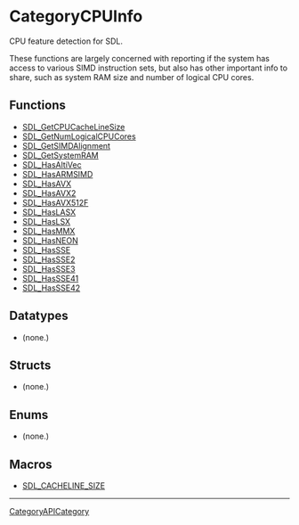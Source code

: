 # CategoryCPUInfo

CPU feature detection for SDL.

These functions are largely concerned with reporting if the system has
access to various SIMD instruction sets, but also has other important info
to share, such as system RAM size and number of logical CPU cores.

<!-- END CATEGORY DOCUMENTATION -->

## Functions

<!-- DO NOT HAND-EDIT CATEGORY LISTS, THEY ARE AUTOGENERATED AND WILL BE OVERWRITTEN, BASED ON TAGS IN INDIVIDUAL PAGE FOOTERS. EDIT THOSE INSTEAD. -->
<!-- BEGIN CATEGORY LIST: CategoryCPUInfo, CategoryAPIFunction -->
- [SDL_GetCPUCacheLineSize](SDL_GetCPUCacheLineSize)
- [SDL_GetNumLogicalCPUCores](SDL_GetNumLogicalCPUCores)
- [SDL_GetSIMDAlignment](SDL_GetSIMDAlignment)
- [SDL_GetSystemRAM](SDL_GetSystemRAM)
- [SDL_HasAltiVec](SDL_HasAltiVec)
- [SDL_HasARMSIMD](SDL_HasARMSIMD)
- [SDL_HasAVX](SDL_HasAVX)
- [SDL_HasAVX2](SDL_HasAVX2)
- [SDL_HasAVX512F](SDL_HasAVX512F)
- [SDL_HasLASX](SDL_HasLASX)
- [SDL_HasLSX](SDL_HasLSX)
- [SDL_HasMMX](SDL_HasMMX)
- [SDL_HasNEON](SDL_HasNEON)
- [SDL_HasSSE](SDL_HasSSE)
- [SDL_HasSSE2](SDL_HasSSE2)
- [SDL_HasSSE3](SDL_HasSSE3)
- [SDL_HasSSE41](SDL_HasSSE41)
- [SDL_HasSSE42](SDL_HasSSE42)
<!-- END CATEGORY LIST -->

## Datatypes

<!-- DO NOT HAND-EDIT CATEGORY LISTS, THEY ARE AUTOGENERATED AND WILL BE OVERWRITTEN, BASED ON TAGS IN INDIVIDUAL PAGE FOOTERS. EDIT THOSE INSTEAD. -->
<!-- BEGIN CATEGORY LIST: CategoryCPUInfo, CategoryAPIDatatype -->
- (none.)
<!-- END CATEGORY LIST -->

## Structs

<!-- DO NOT HAND-EDIT CATEGORY LISTS, THEY ARE AUTOGENERATED AND WILL BE OVERWRITTEN, BASED ON TAGS IN INDIVIDUAL PAGE FOOTERS. EDIT THOSE INSTEAD. -->
<!-- BEGIN CATEGORY LIST: CategoryCPUInfo, CategoryAPIStruct -->
- (none.)
<!-- END CATEGORY LIST -->

## Enums

<!-- DO NOT HAND-EDIT CATEGORY LISTS, THEY ARE AUTOGENERATED AND WILL BE OVERWRITTEN, BASED ON TAGS IN INDIVIDUAL PAGE FOOTERS. EDIT THOSE INSTEAD. -->
<!-- BEGIN CATEGORY LIST: CategoryCPUInfo, CategoryAPIEnum -->
- (none.)
<!-- END CATEGORY LIST -->

## Macros

<!-- DO NOT HAND-EDIT CATEGORY LISTS, THEY ARE AUTOGENERATED AND WILL BE OVERWRITTEN, BASED ON TAGS IN INDIVIDUAL PAGE FOOTERS. EDIT THOSE INSTEAD. -->
<!-- BEGIN CATEGORY LIST: CategoryCPUInfo, CategoryAPIMacro -->
- [SDL_CACHELINE_SIZE](SDL_CACHELINE_SIZE)
<!-- END CATEGORY LIST -->


----
[CategoryAPICategory](CategoryAPICategory)


